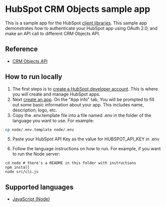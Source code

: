 # HubSpot CRM Objects sample app

This is a sample app for the HubSpot [client libraries](https://developers.hubspot.com/docs/api/overview). This sample app demonstrates how to authenticate your HubSpot app using OAuth 2.0, and make an API call to different CRM Objects API.

## Reference

- [CRM Objects API ](https://developers.hubspot.com/docs/api/crm/understanding-the-crm)

## How to run locally

1. The first steps is to [create a HubSpot developer account](https://developers.hubspot.com/docs/api/developer-tools-overview). This is where you will create and manage HubSpot apps.
2. Next [create an app](https://developers.hubspot.com/docs/api/creating-an-app). On the "App info" tab, You will be prompted to fill out some basic information about your app. This includes name, description, logo, etc.
3. Copy the .env.template file into a file named .env in the folder of the language you want to use. For example:

```bash
cp node/.env.template node/.env
```

5. Paste your HubSpot API Key as the value for HUBSPOT_API_KEY in .env

6. Follow the language instructions on how to run. For example, if you want to run the Node server:

```
cd node # there's a README in this folder with instructions
npm install
node src/cli.js
```

## Supported languages

* [JavaScript (Node)](node/README.md)
